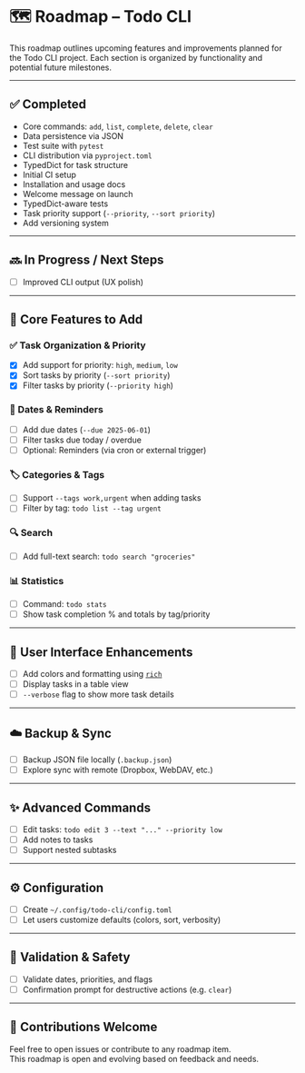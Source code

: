 # 🗺️ Roadmap – Todo CLI

This roadmap outlines upcoming features and improvements planned for the Todo CLI project. Each section is organized by functionality and potential future milestones.

---

## ✅ Completed

- Core commands: `add`, `list`, `complete`, `delete`, `clear`
- Data persistence via JSON
- Test suite with `pytest`
- CLI distribution via `pyproject.toml`
- TypedDict for task structure
- Initial CI setup
- Installation and usage docs
- Welcome message on launch
- TypedDict-aware tests
- Task priority support (`--priority`, `--sort priority`)
- Add versioning system

---

## 🔜 In Progress / Next Steps

- [ ] Improved CLI output (UX polish)

---

## 🧱 Core Features to Add

### ✅ Task Organization & Priority

- [x] Add support for priority: `high`, `medium`, `low`
- [x] Sort tasks by priority (`--sort priority`)
- [x] Filter tasks by priority (`--priority high`)

### 📅 Dates & Reminders

- [ ] Add due dates (`--due 2025-06-01`)
- [ ] Filter tasks due today / overdue
- [ ] Optional: Reminders (via cron or external trigger)

### 🏷️ Categories & Tags

- [ ] Support `--tags work,urgent` when adding tasks
- [ ] Filter by tag: `todo list --tag urgent`

### 🔍 Search

- [ ] Add full-text search: `todo search "groceries"`

### 📊 Statistics

- [ ] Command: `todo stats`
- [ ] Show task completion % and totals by tag/priority

---

## 🎨 User Interface Enhancements

- [ ] Add colors and formatting using [`rich`](https://github.com/Textualize/rich)
- [ ] Display tasks in a table view
- [ ] `--verbose` flag to show more task details

---

## ☁️ Backup & Sync

- [ ] Backup JSON file locally (`.backup.json`)
- [ ] Explore sync with remote (Dropbox, WebDAV, etc.)

---

## ✨ Advanced Commands

- [ ] Edit tasks: `todo edit 3 --text "..." --priority low`
- [ ] Add notes to tasks
- [ ] Support nested subtasks

---

## ⚙️ Configuration

- [ ] Create `~/.config/todo-cli/config.toml`
- [ ] Let users customize defaults (colors, sort, verbosity)

---

## 🔐 Validation & Safety

- [ ] Validate dates, priorities, and flags
- [ ] Confirmation prompt for destructive actions (e.g. `clear`)

---

## 🙌 Contributions Welcome

Feel free to open issues or contribute to any roadmap item.  
This roadmap is open and evolving based on feedback and needs.
